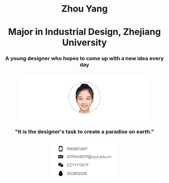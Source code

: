 <h1 align="center">Zhou Yang</h1>
<h1 align="center">Major in Industrial Design, Zhejiang University</h1>
<h3 align="center">A young designer who hopes to come up with a new idea every day</h3>
<h3 align="center"><p align="center"><center><img src="微信图片_20220611130302 拷贝 5.png">
<h4 align="center">"It is the designer's task to create a paradise on earth."</h4>
<h3 align="center"><p align="center"><center><img src="2bf1235b31d68b7ccbaf20fccc7d580 拷贝.png">

